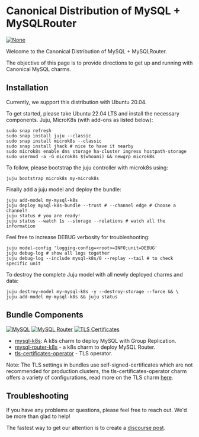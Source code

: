 # Canonical Distribution of MySQL + MySQLRouter

[![None](https://charmhub.io/mysql-k8s-bundle/badge.svg)](https://charmhub.io/mysql-k8s-bundle)

Welcome to the Canonical Distribution of MySQL + MySQLRouter.

The objective of this page is to provide directions to
get up and running with Canonical MySQL charms.

## Installation

Currently, we support this distribution with Ubuntu 20.04.

To get started, please take Ubuntu 22.04 LTS and install the
necessary components. Juju, MicroK8s (with add-ons as listed below):

```shell
sudo snap refresh
sudo snap install juju --classic
sudo snap install microk8s --classic
sudo snap install jhack # nice to have it nearby
sudo microk8s enable dns storage ha-cluster ingress hostpath-storage
sudo usermod -a -G microk8s $(whoami) && newgrp microk8s
```

To follow, please bootstrap the juju controller with microk8s using:

```shell
juju bootstrap microk8s my-microk8s
```

Finally add a juju model and deploy the bundle:

```shell
juju add-model my-mysql-k8s
juju deploy mysql-k8s-bundle --trust # --channel edge # Choose a channel!
juju status # you are ready!
juju status --watch 1s --storage --relations # watch all the information
```

Feel free to increase DEBUG verbosity for troubleshooting:

```shell
juju model-config 'logging-config=<root>=INFO;unit=DEBUG'
juju debug-log # show all logs together
juju debug-log --include mysql-k8s/0 --replay --tail # to check specific unit
```

To destroy the complete Juju model with all newly deployed charms and data:

```shell
juju destroy-model my-mysql-k8s -y --destroy-storage --force && \
juju add-model my-mysql-k8s && juju status
```

## Bundle Components

[![MySQL](https://charmhub.io/mysql-k8s/badge.svg)](https://charmhub.io/mysql-k8s) [![MySQL Router](https://charmhub.io/mysql-router-k8s/badge.svg)](https://charmhub.io/mysql-router-k8s) [![TLS Certificates](https://charmhub.io/tls-certificates-operator/badge.svg)](https://charmhub.io/tls-certificates-operator)

- [mysql-k8s](https://charmhub.io/mysql-k8s): A k8s charm to deploy MySQL with Group Replication.
- [mysql-router-k8s](https://charmhub.io/mysql-router-k8s) - a k8s charm to deploy MySQL Router.
- [tls-certificates-operator](https://charmhub.io/tls-certificates-operator) - TLS operator.

Note: The TLS settings in bundles use self-signed-certificates which are not recommended for production clusters, the tls-certificates-operator charm offers a variety of configurations, read more on the TLS charm [here](https://charmhub.io/tls-certificates-operator).

## Troubleshooting

If you have any problems or questions, please feel free to reach out. We'd be more than glad to help!

The fastest way to get our attention is to create a [discourse post](https://discourse.charmhub.io/).
